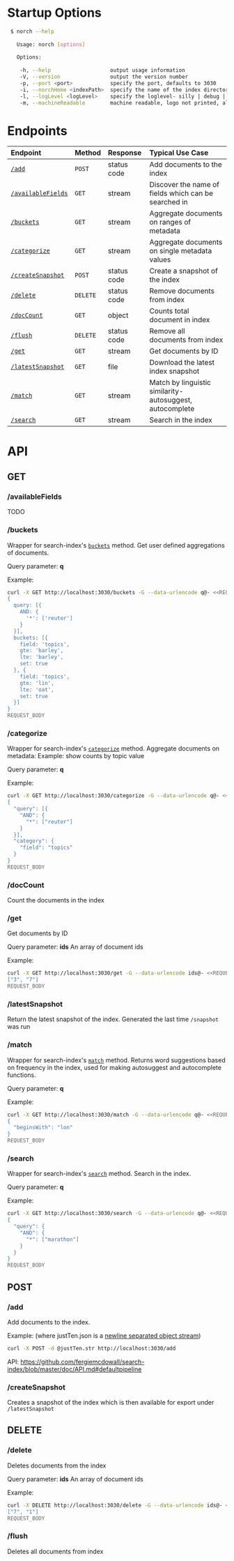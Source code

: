 # Startup Options

```bash
 $ norch --help
 
   Usage: norch [options]
 
   Options:
 
    -h, --help                   output usage information
    -V, --version                output the version number
    -p, --port <port>            specify the port, defaults to 3030
    -i, --norchHome <indexPath>  specify the name of the index directory, defaults to norch-index
    -l, --logLevel <logLevel>    specify the loglevel- silly | debug | verbose | info | warn | error
    -m, --machineReadable        machine readable, logo not printed, all stdout/stderr is JSON
 ```

# Endpoints

| Endpoint | Method | Response | Typical Use Case |
| :--- | :--- | :--- | :--- |
| [`/add`](#add) | `POST` | status code | Add documents to the index |
| [`/availableFields`](#availablefields) | `GET` | stream | Discover the name of fields which can be searched in |
| [`/buckets`](#buckets) | `GET` | stream | Aggregate documents on ranges of metadata |
| [`/categorize`](#categorize) | `GET` | stream | Aggregate documents on single metadata values |
| [`/createSnapshot`](#createsnapshot) | `POST` | status code | Create a snapshot of the index |
| [`/delete`](#delete) | `DELETE` | status code | Remove documents from index |
| [`/docCount`](#docCount) | `GET` | object | Counts total document in index |
| [`/flush`](#flush) | `DELETE` | status code | Remove all documents from index |
| [`/get`](#get) | `GET` | stream | Get documents by ID |
| [`/latestSnapshot`](#latestsnapshot) | `GET` | file | Download the latest index snapshot |
| [`/match`](#match) | `GET` | stream | Match by linguistic similarity- autosuggest, autocomplete |
| [`/search`](#search) | `GET` | stream | Search in the index |

# API

## GET

### /availableFields

TODO

### /buckets

Wrapper for search-index's
[`buckets`](https://github.com/fergiemcdowall/search-index/blob/master/doc/API.md#buckets)
method. Get user defined aggregations of documents.

Query parameter: **q**

Example:

```bash
curl -X GET http://localhost:3030/buckets -G --data-urlencode q@- <<REQUEST_BODY
{
  query: [{
    AND: {
      '*': ['reuter']
    }
  }],
  buckets: [{
    field: 'topics',
    gte: 'barley',
    lte: 'barley',
    set: true
  }, {
    field: 'topics',
    gte: 'lin',
    lte: 'oat',
    set: true
  }]
}
REQUEST_BODY
```

### /categorize

Wrapper for search-index's
[`categorize`](https://github.com/fergiemcdowall/search-index/blob/master/doc/API.md#categorize)
method. Aggregate documents on metadata: Example: show counts by topic value

Query parameter: **q**

Example:

```bash
curl -X GET http://localhost:3030/categorize -G --data-urlencode q@- <<REQUEST_BODY
{
  "query": [{
    "AND": {
      "*": ["reuter"]
    }
  }],
  "category": {
    "field": "topics"
  }
}
REQUEST_BODY
```

### /docCount

Count the documents in the index

### /get

Get documents by ID

Query parameter: **ids** An array of document ids

Example:

```bash
curl -X GET http://localhost:3030/get -G --data-urlencode ids@- <<REQUEST_BODY
["3", "7"]
REQUEST_BODY
```

### /latestSnapshot

Return the latest snapshot of the index. Generated the last time
`/snapshot` was run

### /match

Wrapper for search-index's
[`match`](https://github.com/fergiemcdowall/search-index/blob/master/doc/API.md#match)
method. Returns word suggestions based on frequency in the index, used for
making autosuggest and autocomplete functions.

Query parameter: **q**

Example:

```bash
curl -X GET http://localhost:3030/match -G --data-urlencode q@- <<REQUEST_BODY
{
  "beginsWith": "lon"
}
REQUEST_BODY
```

### /search

Wrapper for search-index's
[`search`](https://github.com/fergiemcdowall/search-index/blob/master/doc/API.md#search)
method. Search in the index.

Query parameter: **q**

Example:

```bash
curl -X GET http://localhost:3030/search -G --data-urlencode q@- <<REQUEST_BODY
{
  "query": {
    "AND": {
      "*": ["marathon"]
    }
  }
}
REQUEST_BODY
```


## POST

### /add

Add documents to the index.

Example: (where justTen.json is a [newline separated object stream](https://github.com/fergiemcdowall/reuters-21578-json/blob/master/data/fullFileStream/justTen.str))

```bash
curl -X POST -d @justTen.str http://localhost:3030/add
```

API: https://github.com/fergiemcdowall/search-index/blob/master/doc/API.md#defaultpipeline

### /createSnapshot

Creates a snapshot of the index which is then available for export
under `/latestSnapshot`


## DELETE

### /delete

Deletes documents from the index

Query parameter: **ids** An array of document ids

Example:

```bash
curl -X DELETE http://localhost:3030/delete -G --data-urlencode ids@- <<REQUEST_BODY
["7", "1"]      
REQUEST_BODY
```

### /flush

Deletes all documents from index
